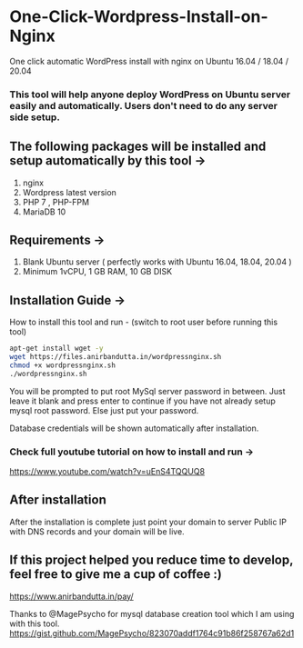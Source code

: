 # One-Click-Wordpress-Install-on-Nginx
One click automatic WordPress install with nginx on Ubuntu 16.04 / 18.04 / 20.04 

### This tool will help anyone deploy WordPress on Ubuntu server easily and automatically. Users don't need to do any server side setup.  

## The following packages will be installed and setup automatically by this tool ->
1) nginx 
2) Wordpress latest version
3) PHP 7 ,  PHP-FPM
4) MariaDB 10

## Requirements ->
1) Blank Ubuntu server ( perfectly works with Ubuntu 16.04, 18.04, 20.04 )
2) Minimum 1vCPU, 1 GB RAM, 10 GB DISK


## Installation Guide ->

How to install this tool and run - (switch to root user before running this tool)

```sh
apt-get install wget -y
wget https://files.anirbandutta.in/wordpressnginx.sh
chmod +x wordpressnginx.sh  
./wordpressnginx.sh
```

You will be prompted to put root MySql server password in between. Just leave it blank and press enter to continue if you have not already setup mysql root password. Else just put your password.

Database credentials will be shown automatically after installation. 

### Check full youtube tutorial on how to install and run ->  
https://www.youtube.com/watch?v=uEnS4TQQUQ8  


## After installation 

After the installation is complete just point your domain to server Public IP with DNS records and your domain will be live.


## If this project helped you reduce time to develop, feel free to give me a cup of coffee :)
https://www.anirbandutta.in/pay/   


    

Thanks to @MagePsycho for mysql database creation tool which I am using with this tool.  
https://gist.github.com/MagePsycho/823070addf1764c91b86f258767a62d1

